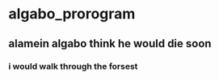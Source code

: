# algabo_prorogram

## alamein algabo think he would die soon

### i would walk through the forsest 
